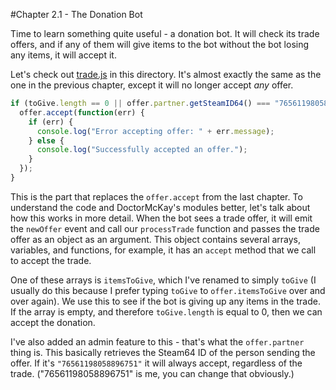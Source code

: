 #Chapter 2.1 - The Donation Bot

Time to learn something quite useful - a donation bot. It will check its trade offers, and if any of them will give items to the bot without the bot losing any items, it will accept it.

Let's check out [trade.js](./trade.js) in this directory. It's almost exactly the same as the one in the previous chapter, except it will no longer accept *any* offer.

```js
if (toGive.length == 0 || offer.partner.getSteamID64() === "76561198058896751") {
  offer.accept(function(err) {
    if (err) {
      console.log("Error accepting offer: " + err.message);
    } else {
      console.log("Successfully accepted an offer.");
    }
  });
}
```

This is the part that replaces the `offer.accept` from the last chapter. To understand the code and DoctorMcKay's modules better, let's talk about how this works in more detail. When the bot sees a trade offer, it will emit the `newOffer` event and call our `processTrade` function and passes the trade offer as an object as an argument. This object contains several arrays, variables, and functions, for example, it has an `accept` method that we call to accept the trade.

One of these arrays is `itemsToGive`, which I've renamed to simply `toGive` (I usually do this because I prefer typing `toGive` to `offer.itemsToGive` over and over again). We use this to see if the bot is giving up any items in the trade. If the array is empty, and therefore `toGive.length` is equal to 0, then we can accept the donation.

I've also added an admin feature to this - that's what the `offer.partner` thing is. This basically retrieves the Steam64 ID of the person sending the offer. If it's `"76561198058896751"` it will always accept, regardless of the trade. ("76561198058896751" is me, you can change that obviously.)
